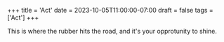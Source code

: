 +++
title = 'Act'
date = 2023-10-05T11:00:00-07:00
draft = false
tags = ['Act']
+++

This is where the rubber hits the road, and it's your opprotunity to shine. 
